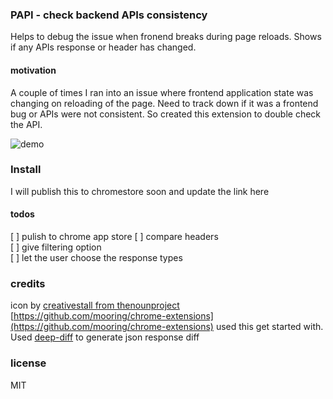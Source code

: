 ### PAPI - check backend APIs consistency
Helps to debug the issue when fronend breaks during page reloads.
Shows if any APIs response or header has changed.

#### motivation
A couple of times I ran into an issue where frontend application state was changing on reloading of the page. Need to track down if it was a frontend bug or APIs were not consistent. So created this extension to double check the API.

![demo](./demo.gif)

### Install
I will publish this to chromestore soon and update the link here

#### todos
[ ] pulish to chrome app store
[ ] compare headers  
[ ] give filtering option  
[ ] let the user choose the response types

### credits
icon by [creativestall from thenounproject](https://thenounproject.com/creativestall/)
[https://github.com/mooring/chrome-extensions](https://github.com/mooring/chrome-extensions) used this get started with.
Used [deep-diff](https://github.com/flitbit/diff/) to generate json response diff

### license
MIT
